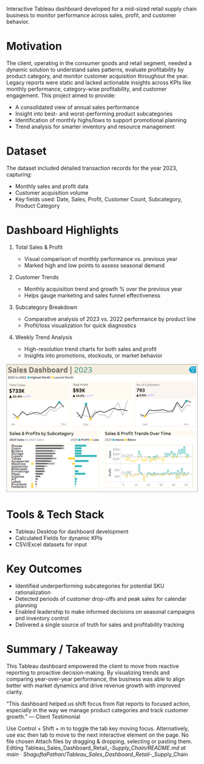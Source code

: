 Interactive Tableau dashboard developed for a mid-sized retail supply chain business to monitor performance across sales, profit, and customer behavior. 

# Motivation
The client, operating in the consumer goods and retail segment, needed a dynamic solution to understand sales patterns, evaluate profitability by product category, and monitor customer acquisition throughout the year. Legacy reports were static and lacked actionable insights across KPIs like monthly performance, category-wise profitability, and customer engagement.
This project aimed to provide:
* A consolidated view of annual sales performance
* Insight into best- and worst-performing product subcategories
* Identification of monthly highs/lows to support promotional planning
* Trend analysis for smarter inventory and resource management

# Dataset
The dataset included detailed transaction records for the year 2023, capturing:
* Monthly sales and profit data
* Customer acquisition volume
* Key fields used: Date, Sales, Profit, Customer Count, Subcategory, Product Category

# Dashboard Highlights
1. Total Sales & Profit
   * Visual comparison of monthly performance vs. previous year
   * Marked high and low points to assess seasonal demand
  
2. Customer Trends
   * Monthly acquisition trend and growth % over the previous year
   * Helps gauge marketing and sales funnel effectiveness

3. Subcategory Breakdown
   * Comparative analysis of 2023 vs. 2022 performance by product line
   * Profit/loss visualization for quick diagnostics
  
4. Weekly Trend Analysis
   * High-resolution trend charts for both sales and profit
   * Insights into promotions, stockouts, or market behavior
  
![](/Sales%20Dashboard%20Tableau.png)

# Tools & Tech Stack
* Tableau Desktop for dashboard development
* Calculated Fields for dynamic KPIs
* CSV/Excel datasets for input

# Key Outcomes
* Identified underperforming subcategories for potential SKU rationalization
* Detected periods of customer drop-offs and peak sales for calendar planning
* Enabled leadership to make informed decisions on seasonal campaigns and inventory control
* Delivered a single source of truth for sales and profitability tracking

# Summary / Takeaway
This Tableau dashboard empowered the client to move from reactive reporting to proactive decision-making. By visualizing trends and comparing year-over-year performance, the business was able to align better with market dynamics and drive revenue growth with improved clarity.

“This dashboard helped us shift focus from flat reports to focused action, especially in the way we manage product categories and track customer growth.” — Client Testimonial

Use Control + Shift + m to toggle the tab key moving focus. Alternatively, use esc then tab to move to the next interactive element on the page.
No file chosen
Attach files by dragging & dropping, selecting or pasting them.
Editing Tableau_Sales_Dashboard_Retail_-_Supply_Chain/README.md at main · ShaguftaPathan/Tableau_Sales_Dashboard_Retail_-_Supply_Chain
